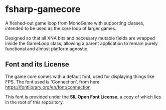 # fsharp-gamecore

A fleshed-out game loop from MonoGame with supporting classes, intended to be used as the core loop of larger games.

Designed so that all XNA bits and necessary mutable fields are wrapped inside the GameLoop class, allowing a parent application to remain purely functional and almost platform agnostic.

## Font and its License

The game core comes with a default font, used for displaying things like FPS. The font used is 'Connection', from here: <https://fontlibrary.org/en/font/connection>

This font is provided under the **SIL Open Font License**, a copy of which lies in the root of this repository.